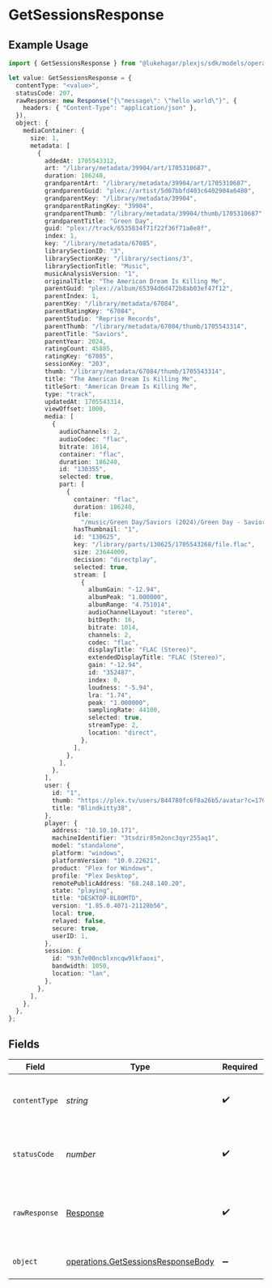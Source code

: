 # GetSessionsResponse

## Example Usage

```typescript
import { GetSessionsResponse } from "@lukehagar/plexjs/sdk/models/operations";

let value: GetSessionsResponse = {
  contentType: "<value>",
  statusCode: 207,
  rawResponse: new Response("{\"message\": \"hello world\"}", {
    headers: { "Content-Type": "application/json" },
  }),
  object: {
    mediaContainer: {
      size: 1,
      metadata: [
        {
          addedAt: 1705543312,
          art: "/library/metadata/39904/art/1705310687",
          duration: 186240,
          grandparentArt: "/library/metadata/39904/art/1705310687",
          grandparentGuid: "plex://artist/5d07bbfd403c6402904a6480",
          grandparentKey: "/library/metadata/39904",
          grandparentRatingKey: "39904",
          grandparentThumb: "/library/metadata/39904/thumb/1705310687",
          grandparentTitle: "Green Day",
          guid: "plex://track/6535834f71f22f36f71a8e8f",
          index: 1,
          key: "/library/metadata/67085",
          librarySectionID: "3",
          librarySectionKey: "/library/sections/3",
          librarySectionTitle: "Music",
          musicAnalysisVersion: "1",
          originalTitle: "The American Dream Is Killing Me",
          parentGuid: "plex://album/65394d6d472b8ab03ef47f12",
          parentIndex: 1,
          parentKey: "/library/metadata/67084",
          parentRatingKey: "67084",
          parentStudio: "Reprise Records",
          parentThumb: "/library/metadata/67084/thumb/1705543314",
          parentTitle: "Saviors",
          parentYear: 2024,
          ratingCount: 45885,
          ratingKey: "67085",
          sessionKey: "203",
          thumb: "/library/metadata/67084/thumb/1705543314",
          title: "The American Dream Is Killing Me",
          titleSort: "American Dream Is Killing Me",
          type: "track",
          updatedAt: 1705543314,
          viewOffset: 1000,
          media: [
            {
              audioChannels: 2,
              audioCodec: "flac",
              bitrate: 1014,
              container: "flac",
              duration: 186240,
              id: "130355",
              selected: true,
              part: [
                {
                  container: "flac",
                  duration: 186240,
                  file:
                    "/music/Green Day/Saviors (2024)/Green Day - Saviors - 01 - The American Dream Is Killing Me.flac",
                  hasThumbnail: "1",
                  id: "130625",
                  key: "/library/parts/130625/1705543268/file.flac",
                  size: 23644000,
                  decision: "directplay",
                  selected: true,
                  stream: [
                    {
                      albumGain: "-12.94",
                      albumPeak: "1.000000",
                      albumRange: "4.751014",
                      audioChannelLayout: "stereo",
                      bitDepth: 16,
                      bitrate: 1014,
                      channels: 2,
                      codec: "flac",
                      displayTitle: "FLAC (Stereo)",
                      extendedDisplayTitle: "FLAC (Stereo)",
                      gain: "-12.94",
                      id: "352487",
                      index: 0,
                      loudness: "-5.94",
                      lra: "1.74",
                      peak: "1.000000",
                      samplingRate: 44100,
                      selected: true,
                      streamType: 2,
                      location: "direct",
                    },
                  ],
                },
              ],
            },
          ],
          user: {
            id: "1",
            thumb: "https://plex.tv/users/844780fc6f8a26b5/avatar?c=1705853661",
            title: "Blindkitty38",
          },
          player: {
            address: "10.10.10.171",
            machineIdentifier: "3tsdzir85m2onc3qyr255aq1",
            model: "standalone",
            platform: "windows",
            platformVersion: "10.0.22621",
            product: "Plex for Windows",
            profile: "Plex Desktop",
            remotePublicAddress: "68.248.140.20",
            state: "playing",
            title: "DESKTOP-BL80MTD",
            version: "1.85.0.4071-21128b56",
            local: true,
            relayed: false,
            secure: true,
            userID: 1,
          },
          session: {
            id: "93h7e00ncblxncqw9lkfaoxi",
            bandwidth: 1050,
            location: "lan",
          },
        },
      ],
    },
  },
};
```

## Fields

| Field                                                                                           | Type                                                                                            | Required                                                                                        | Description                                                                                     |
| ----------------------------------------------------------------------------------------------- | ----------------------------------------------------------------------------------------------- | ----------------------------------------------------------------------------------------------- | ----------------------------------------------------------------------------------------------- |
| `contentType`                                                                                   | *string*                                                                                        | :heavy_check_mark:                                                                              | HTTP response content type for this operation                                                   |
| `statusCode`                                                                                    | *number*                                                                                        | :heavy_check_mark:                                                                              | HTTP response status code for this operation                                                    |
| `rawResponse`                                                                                   | [Response](https://developer.mozilla.org/en-US/docs/Web/API/Response)                           | :heavy_check_mark:                                                                              | Raw HTTP response; suitable for custom response parsing                                         |
| `object`                                                                                        | [operations.GetSessionsResponseBody](../../../sdk/models/operations/getsessionsresponsebody.md) | :heavy_minus_sign:                                                                              | List of Active Plex Sessions                                                                    |
